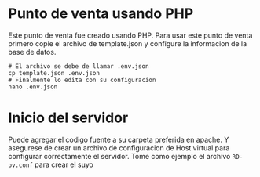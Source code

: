 # Punto de venta usando PHP
Este punto de venta fue creado usando PHP.
Para usar este punto de venta primero
copie el archivo de template.json y 
configure la informacion de la base de datos.
```
# El archivo se debe de llamar .env.json
cp template.json .env.json
# Finalmente lo edita con su configuracion
nano .env.json
```

# Inicio del servidor
Puede agregar el codigo fuente a su carpeta 
preferida en apache. Y asegurese de crear un
archivo de configuracion de Host virtual para
configurar correctamente el servidor.
Tome como ejemplo el archivo `RD-pv.conf`
para crear el suyo


